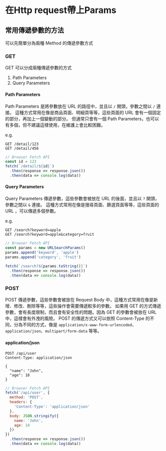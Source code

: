 # 在Http request帶上Params

## 常用傳遞參數的方法

可以先簡單分為兩種 Method 的傳遞參數方式

### GET

GET 可以分成兩種傳遞參數的方式

1. Path Parameters
2. Query Parameters

#### Path Parameters

Path Parameters 是將參數放在 URL 的路徑中，並且以 `/` 開頭，參數之間以 `/` 連接。
這種方式常用在像是商品頁面、明細頁等等，這些頁面的 URL 會有一個固定的部分，再加上一個變動的部分。
但通常只會有一個 Path Parameters，也可以有多個，但不建議這樣使用，在維護上會比較困難。

e.g.

```http
GET /detail/123
GET /detail/456
```

```javascript
// Browser Fetch API
const id = 123
fetch(`/detail/${id}`)
  .then(response => response.json())
  .then(data => console.log(data))
```

#### Query Parameters

Query Parameters 傳遞參數，這些參數會被放在 URL 的後面，並且以 `?` 開頭，參數之間以 `&` 連接。
這種方式常用在像是搜尋頁面、篩選頁面等等，這些頁面的 URL ，可以傳遞多個參數。

e.g.

```http
GET /search?keyword=apple
GET /search?keyword=apple&category=fruit
```

```javascript
// Browser Fetch API
const params = new URLSearchParams()
params.append('keyword', 'apple')
params.append('category', 'fruit')
  
fetch(`/search?${params.toString()}`)
  .then(response => response.json())
  .then(data => console.log(data))

```

### POST

POST 傳遞參數，這些參數會被放在 Request Body 中，這種方式常用在像是新增、修改、刪除等等，這些操作會需要傳遞較多的參數。
如果用 GET 的方式傳遞參數，會有長度限制，而且會有安全性的問題。因為 GET 的參數會被放在 URL 中，這樣會有外洩的風險。
POST 的傳遞方式又可以依照 Content-Type 的不同，分為不同的方式，像是 `application/x-www-form-urlencoded`、`application/json`、`multipart/form-data` 等等。

#### application/json

```http
POST /api/user
Content-Type: application/json

{
  "name": "John",
  "age": 18
}
```

```javascript
// Browser Fetch API
fetch('/api/user', {
  method: 'POST',
  headers: {
    'Content-Type': 'application/json'
  },
  body: JSON.stringify({
    name: 'John',
    age: 18
  })
})
  .then(response => response.json())
  .then(data => console.log(data))
```
